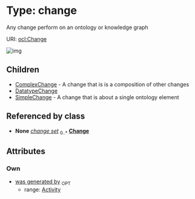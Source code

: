 
# Type: change


Any change perform on an ontology or knowledge graph

URI: [ocl:Change](http://w3id.org/oclChange)


![img](http://yuml.me/diagram/nofunky;dir:TB/class/[SimpleChange],[DatatypeChange],[ComplexChange],[Activity]<was%20generated%20by%200..1-%20[Change],[ComplexChange]++-%20change%20set%200..*>[Change],[Transaction]++-%20change%20set%200..*>[Change],[Change]^-[SimpleChange],[Change]^-[DatatypeChange],[Change]^-[ComplexChange],[Transaction],[Activity])

## Children

 * [ComplexChange](ComplexChange.md) - A change that is is a composition of other changes
 * [DatatypeChange](DatatypeChange.md)
 * [SimpleChange](SimpleChange.md) - A change that is about a single ontology element

## Referenced by class

 *  **None** *[change set](change_set.md)*  <sub>0..*</sub>  **[Change](Change.md)**

## Attributes


### Own

 * [was generated by](was_generated_by.md)  <sub>OPT</sub>
    * range: [Activity](Activity.md)
